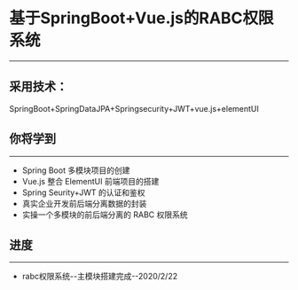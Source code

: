 # 基于SpringBoot+Vue.js的RABC权限系统
---

## 采用技术：
SpringBoot+SpringDataJPA+Springsecurity+JWT+vue.js+elementUI

## 你将学到
---

- Spring Boot 多模块项目的创建
- Vue.js 整合 ElementUI 前端项目的搭建
- Spring Seurity+JWT 的认证和鉴权
- 真实企业开发前后端分离数据的封装
- 实操一个多模块的前后端分离的 RABC 权限系统


## 进度
---

- rabc权限系统--主模块搭建完成--2020/2/22
